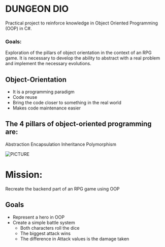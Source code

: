# DUNGEON DIO

Practical project to reinforce knowledge in Object Oriented Programming (OOP) in C#.

### Goals:
Exploration of the pillars of object orientation in the context of an RPG game. It is necessary to develop the ability to abstract with a real problem and implement the necessary evolutions.

## Object-Orientation 
- It is a programming paradigm
- Code reuse
- Bring the code closer to something in the real world
- Makes code maintenance easier

## The 4 pillars of object-oriented programming are:

Abstraction
Encapsulation
Inheritance
Polymorphism


![PICTURE](C:\workspace\bootcampGFT\GameRPG\assets\herois.jpg)
# Mission:

Recreate the backend part of an RPG game using OOP

## Goals

- Represent a hero in OOP
- Create a simple battle system
     - Both characters roll the dice
     - The biggest attack wins
     - The difference in Attack values is the damage taken